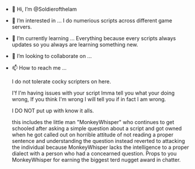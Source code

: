 - 👋 Hi, I’m @Soldierofthelam
- 👀 I’m interested in ... I do numerious scripts across different game servers.
- 🌱 I’m currently learning ... Everything because every scripts always updates so you always are learning something new.
- 💞️ I’m looking to collaborate on ...
- 📫 How to reach me ...

    I do not tolerate cocky scripters on here.
    
     I'f I'm having issues with your script Imma tell you what your doing wrong, If you think I'm wrong I will tell you if in fact I am wrong.
     
     
    I DO NOT put up with know it alls.
    
    this includes the little man "MonkeyWhisper" who continues to get schooled after asking a simple question about a script and got owned when he got
   called out on horrible attitude of not reading a proper sentence and understanding the question instead reverted to attacking the individual because MonkeyWhisper lacks the intelligence to a proper dialect with a person who had a concearned question.
   Props to you MonkeyWhisper  for earning the biggest terd nugget award in chatter.

<!---
Soldierofthelam/Soldierofthelam is a ✨ special ✨ repository because its `README.md` (this file) appears on your GitHub profile.
You can click the Preview link to take a look at your changes.
--->
